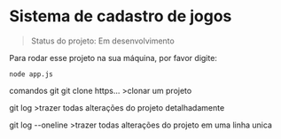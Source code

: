 # Sistema de cadastro de jogos

> Status do projeto: Em desenvolvimento

Para rodar esse projeto na sua máquina, por favor digite:

```
node app.js
```

comandos git
git clone https... >clonar um projeto

git log >trazer todas alterações do projeto detalhadamente

git log --oneline >trazer todas alterações do projeto em uma linha unica
